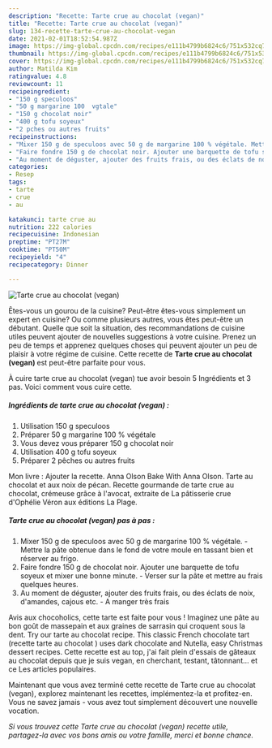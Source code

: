 ```yaml
---
description: "Recette: Tarte crue au chocolat (vegan)"
title: "Recette: Tarte crue au chocolat (vegan)"
slug: 134-recette-tarte-crue-au-chocolat-vegan
date: 2021-02-01T18:52:54.987Z
image: https://img-global.cpcdn.com/recipes/e111b4799b6824c6/751x532cq70/tarte-crue-au-chocolat-vegan-photo-principale-de-la-recette.jpg
thumbnail: https://img-global.cpcdn.com/recipes/e111b4799b6824c6/751x532cq70/tarte-crue-au-chocolat-vegan-photo-principale-de-la-recette.jpg
cover: https://img-global.cpcdn.com/recipes/e111b4799b6824c6/751x532cq70/tarte-crue-au-chocolat-vegan-photo-principale-de-la-recette.jpg
author: Matilda Kim
ratingvalue: 4.8
reviewcount: 11
recipeingredient:
- "150 g speculoos"
- "50 g margarine 100  vgtale"
- "150 g chocolat noir"
- "400 g tofu soyeux"
- "2 pches ou autres fruits"
recipeinstructions:
- "Mixer 150 g de speculoos avec 50 g de margarine 100 % végétale. Mettre la pâte obtenue dans le fond de votre moule en tassant bien et réserver au frigo."
- "Faire fondre 150 g de chocolat noir. Ajouter une barquette de tofu soyeux et mixer une bonne minute. Verser sur la pâte et mettre au frais quelques heures."
- "Au moment de déguster, ajouter des fruits frais, ou des éclats de noix, d&#39;amandes, cajous etc. A manger très frais"
categories:
- Resep
tags:
- tarte
- crue
- au

katakunci: tarte crue au 
nutrition: 222 calories
recipecuisine: Indonesian
preptime: "PT27M"
cooktime: "PT50M"
recipeyield: "4"
recipecategory: Dinner

---
```



![Tarte crue au chocolat (vegan)](https://img-global.cpcdn.com/recipes/e111b4799b6824c6/751x532cq70/tarte-crue-au-chocolat-vegan-photo-principale-de-la-recette.jpg)

Êtes-vous un gourou de la cuisine? Peut-être êtes-vous simplement un expert en cuisine? Ou comme plusieurs autres, vous êtes peut-être un débutant. Quelle que soit la situation, des recommandations de cuisine utiles peuvent ajouter de nouvelles suggestions à votre cuisine. Prenez un peu de temps et apprenez quelques choses qui peuvent ajouter un peu de plaisir à votre régime de cuisine. Cette recette de <strong> Tarte crue au chocolat (vegan) </strong> est peut-être parfaite pour vous.

<!--inarticleads1-->

À cuire tarte crue au chocolat (vegan) tue avoir besoin 5 Ingrédients et 3 pas. Voici comment vous cuire cette.

##### Ingrédients de tarte crue au chocolat (vegan) :

1. Utilisation 150 g speculoos
1. Préparer 50 g margarine 100 % végétale
1. Vous devez vous préparer 150 g chocolat noir
1. Utilisation 400 g tofu soyeux
1. Préparer 2 pêches ou autres fruits


Mon livre : Ajouter la recette. Anna Olson Bake With Anna Olson. Tarte au chocolat et aux noix de pécan. Recette gourmande de tarte crue au chocolat, crémeuse grâce à l&#39;avocat, extraite de La pâtisserie crue d&#39;Ophélie Véron aux éditions La Plage. 

<!--inarticleads2-->

##### Tarte crue au chocolat (vegan) pas à pas :

1. Mixer 150 g de speculoos avec 50 g de margarine 100 % végétale. - Mettre la pâte obtenue dans le fond de votre moule en tassant bien et réserver au frigo.
1. Faire fondre 150 g de chocolat noir. Ajouter une barquette de tofu soyeux et mixer une bonne minute. - Verser sur la pâte et mettre au frais quelques heures.
1. Au moment de déguster, ajouter des fruits frais, ou des éclats de noix, d&#39;amandes, cajous etc. - A manger très frais


Avis aux chocoholics, cette tarte est faite pour vous ! Imaginez une pâte au bon goût de massepain et aux graines de sarrasin qui croquent sous la dent. Try our tarte au chocolat recipe. This classic French chocolate tart (recette tarte au chocolat ) uses dark chocolate and Nutella, easy Christmas dessert recipes. Cette recette est au top, j&#39;ai fait plein d&#39;essais de gâteaux au chocolat depuis que je suis vegan, en cherchant, testant, tâtonnant… et ce Les articles populaires. 

<!--inarticleads1-->

<p>
Maintenant que vous avez terminé cette recette de Tarte crue au chocolat (vegan), explorez maintenant les recettes, implémentez-la et profitez-en. Vous ne savez jamais - vous avez tout simplement découvert une nouvelle vocation.
</p>

<p>
<i>Si vous trouvez cette Tarte crue au chocolat (vegan) recette utile, partagez-la avec vos bons amis ou votre famille, merci et bonne chance.</i>
</p>
